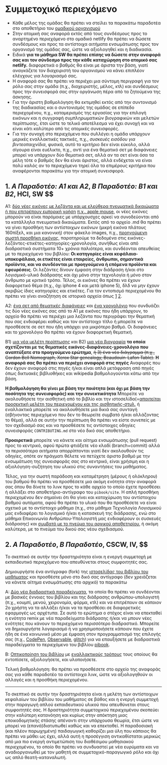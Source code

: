 # Συμμετοχικό περιεχόμενο

* Κάθε μέλος της ομάδας θα πρέπει να στείλει τα παρακάτω παραδοτέα στο αποθετήριο του [ομαδικού οργανισμού](https://epidrome.github.io/teaching/team/)
* Στην ατομική σας αναφορά εκτός από τους συνδέσμους προς το αναρτημένο περιεχόμενο στο ομαδικό netlify θα πρέπει να δώσετε συνδέσμους και προς τα αντίστοιχα αιτήματα ενσωμάτωσης προς τον οργανισμό της ομάδας σας, ώστε να αξιολογηθεί και η διαδικασία.
* Ειδικά **για το μάθημα SW θα πρέπει επίσης να δώσετε στην αναφορά σας και τον σύνδεσμο προς την κάθε καταχώρηση στο ατομικό σας netlify.** διαφορετικά ο βαθμός θα είναι με άριστα την βάση, γιατί αναγκάζετε τον διαχειριστή του οργανισμού να κάνει επιπλέον ελέγχους για λογαριασμό σας.
* Η αναφορά σας θα πρέπει να περιέχει μια σύντομη περιγραφή για τον ρόλο σας στην ομάδα (π.χ., διαχειριστής, μέλος, κτλ) και συνδέσμους προς την συνεισφορά σας στην οργάνωση πέρα από τα ζητούμενα της άσκησης.
* Για την άριστη βαθμολόγηση θα εκτιμηθεί εκτός από την συντονισμό της διαδικασίας και ο συντονισμός της ομάδας σε επίπεδο περιεχομένου, π.χ., καταμερισμός της εργασίας για την επιλογή εικόνων και η συγγραφή συμπληρωματικών βιογραφικών και μελετών περίπτωσης, έτσι ώστε το τελικό αποτέλεσμα να έχει συνοχή και να είναι κάτι καλύτερο από τις ατομικές συνεισφορές.
* Για την συνοχή στο περιεχόμενο που συλλέγει η ομάδα υπάρχουν μερικές εναλλακτικές τακτικές, π.χ., *συσκευές εισόδου για βιντεοπαιχνίδια*, φυσικά, αυτό το κριτήριο δεν είναι εύκολο, αλλά σίγουρα είναι ευέλικτο, π.χ., αντί για ένα θεματικό σετ με διαφάνειες μπορεί να υπάρχουν δύο θεματικά σετ, αλλά αν τα σετ είναι όσα τα μέλη τότε ο βαθμός δεν θα είναι άριστος, αλλά ενδέχεται να είναι πολύ καλός αν το περιεχόμενο τηρεί όλα τα επιμέρους κριτήρια που αναφέρονται παρακάτω για την ατομική συνεισφορά.

## 1. *A Παραδοτέο: A1 και Α2*, *B Παραδοτέο: Β1 και Β2*, HCI, SW $$

A1: [δύο νέες εικόνες με λεζάντα και με ελεύθερα πνευματικά δικαιώματα ή που επιτρέπουν εμπορική χρήση](https://github.com/pibook/_gallery/) [π.χ., apple mouse](https://raw.githubusercontent.com/pibook/site/master/_gallery/apple-mouse.md), οι νέες εικόνες μπορούν να είναι παρόμοιες με υπάρχουσχες αρκεί να συνοδεύονται από τα κατάλληλα πνευματικά δικαιώματα. Εκτός από το αρχείο .md θα πρέπει να γίνει προσθήκη των αντίστοιχων εικόνων (μικρή εικόνα πλάτους 160πίξελ, και μια κανονική) στον φάκελο images, π.χ., [προηγούμενη σωστή προσθήκη εικόνας](https://github.com/pibook/site/commit/5369b2b9d0862f5f3768e43d8cde5c6623de4248), παρατηρούμε τα δεδομένα στις εικόνες-λεζάντες-ετικέτες-κατηγορίες-χρονολογία, συνήθως είναι από διαδραστικά συστήματα 10+ χρόνια παλιότερα, και συνδέονται απευθείας με το περιεχόμενο του βιβλίου: **Οι κατηγορίες είναι κεφάλαια-υποκεφάλαια, οι ετικέτες είναι εταιρείες, άνθρωποι, σημαντικά προϊόντα, και να συνδέονται με προηγούμενα ή επόμενα προϊόντα και εφευρέσεις**. Οι λεζάντες δίνουν έμφαση στην διάδραση ή/και στο λογισμικό-υλικό διάδρασης και όχι μόνο στην τεχνολογία ή μόνο στον άνθρωπο με κριτικό τρόπο. Τέλος, οι εικόνες θα πρέπει να έχουν διαφορετικό θέμα (π.χ., όχι iphone 4 και μετά iphone 5), δλδ να μην έχουν ακριβώς ίδιες κατηγορίες και ετικέτες. Για τον εντοπισμό περιεχομένου θα πρέπει να γίνει αναζήτηση σε ιστορικά αρχεία όπως [1](http://toastytech.com/guis/index.html) [2](https://jackrusher.com/classic-ux/).

Α2: [ένα σετ από θεματικές διαφάνειες](https://github.com/pibook/site/tree/master/_slides) και [ένα χρονολόγιο](https://github.com/pibook/site/tree/master/_timeline) που συνδυάζει τις δύο νέες εικόνες σας από το Α1 με εικόνες που ήδη υπάρχουν, το αρχείο θα πρέπει να περιέχει μια λεζάντα που περιγράφει την θεματική που σας ενδιαφέρει καθώς και τον αντίστοιχο τίτλο ή μπορείτε να προσθέσετε σε σετ που ήδη υπάρχει για μικρότερο βαθμό. Οι διαφάνειες και το χρονολόγιο θα πρέπει να έχουν διαφορετική θεματική.

Β1) [μια νέα μελέτη περίπτωσης](https://github.com/pibook/site/tree/master/_case-study) και B2) [μια νέα βιογραφία](https://github.com/pibook/site/tree/master/_biography) **τα οποία σχετίζονται με τις θεματικές εικόνες-διαφάνειες-χρονολόγιο που αναπτύξατε στο προηγούμενο ερώτημα**, ~~ή 3) ένα νέο διάγραμμα (π.χ., Gordon Bell Nomograph, Xerox Star genealogy, Beaudouin-Lafon Table).~~ **Η αναφορά σας θα πρέπει να περιέχει αναφορά στις πηγές** Αναφορές που δεν έχουν αναφορά στις πηγές ή/και είναι απλά μετάφραση από πηγές όπως δικτυακές βιβλιοθήκες και wikipedia βαθμολογούνται κάτω από την βάση.

**Η βαθμολόγηση θα γίνει με βάση την ποιότητα (και όχι με βάση την ποσότητα της συνεισφοράς) και την συνεκτικότητα** Μπορείτε να ακολουθήσετε την αισθητική από το βιβλίο και την ιστοσελίδα(=[απαιτείται προσεκτική μελέτη του περιεχομένου και της αισθητικής-στυλ](https://pibook.epidro.me/), ή εναλλακτικά μπορείτε να ακολουθήσετε μια δικιά σας συνταγή (σβήνοντας περιεχόμενο που δεν το θεωρείτε συμβατό ή/και αλλάζοντας το θέμα), αλλά σε αυτήν την περίπτωση θα πρέπει να είστε συνεπείς με τον σχεδιασμό σας και να προσθέσετε τις αντίστοιχες οδηγίες συνεισφοράς `CONTRIBUTING.md`  στο νέο δικό σας αποθετήριο.

**Προαιρετικά** μπορείτε να κάνετε και αίτημα ενσωμάτωσης (pull request) προς το κεντρικό, αφού πρώτα φτιάξετε νέο κλαδί (branch+commit) αλλά τα περισσότερα αιτήματα απορρίπτονται γιατί δεν ακολουθούν τις οδηγίες, οπότε αν πράγματι θέλετε να πετύχετε άριστο βαθμό με την ενσωμάτωση της συνεισφοράς σας στο κεντρικό, είναι χρήσιμη και η αξιολόγηση-συζήτηση του υλικού στις συναντήσεις του μαθήματος. 

Τέλος, για την σωστή παράδοση και καταμέτρηση (μέρους ή ολόκληρου) του βαθμού θα πρέπει να προσθέσετε μια ακόμη ενότητα στην αναφορά σας όπου θα δίνετε τo λινκ προς το κάθε αρχείο το οποίο έχετε προσθέσει ή αλλάξει στο αποθετήριο-αντίγραφο του `pibook/site`. Η απλή προσθήκη περιεχομένου δεν σημαίνει ότι θα γίνει και κατοχύρωση του αντίστοιχου βαθμού αυτόματα, αφού θα πρέπει το υλικό που θα προσθέσετε να είναι σχετικό με το αντίστοιχο μάθημα (π.χ., στο μάθημα Τεχνολογία Λογισμικού μας ενδιαφέρει το λογισμικό ή/και η κατασκευή της διάδρασης, ενώ στο μάθημα Επικοινωνία Ανθρώπου-Υπολογιστή μας ενδιαφέρουν οι συσκευές διάδρασης) και [συμβατό με το πνεύμα του αρχικού αποθετηρίου](https://pibook.epidro.me/contribute/), ή ακόμη καλύτερα, με το πνεύμα του δικού σας νέου σχεδιασμού.


## 2. *A Παραδοτέο*, *Β Παραδοτέο*, CSCW, IV, $$

Το σκεπτικό σε αυτήν την δραστηριότητα είναι η ενεργή συμμετοχή με εκπαιδευτικό περιεχόμενο που απευθύνεται στους συμφοιτητές σας. 

Δημιουργήστε ένα αντίγραφο (fork) της [ιστοσελίδας του βιβλίου του μαθήματος](https://github.com/pibook/site) και προσθέστε μόνο στο δικό σας αντίγραφο (δεν χρειάζεται να κάνετε αίτημα ενσωμάτωσης στο αρχικό) τα παρακάτω

A: [Δύο νέα διαδραστικά παραδείγματα](https://github.com/pibook/site/tree/master/_remix), τα οποία θα πρέπει να συνδέονται με βασικές έννοιες του βιβλίου και της διάδρασης ανθρώπου-υπολογιστή (π.χ., κουμπί, μενού, χειρονομία, φόρμα, κτλ) και να επιτρέπουν σε κάποιον 2ο χρήστη να τα αλλάξει ή/και να τα προσθέσει σε διαφορετικές εφαρμογές ως αρχέτυπα. Σε αυτό το ερώτημα ο στόχος είναι να επεκταθεί η ενότητα remix με νέα παραδείγματα διάδρασης ή/και να μπουν νέες ενότητες που κάνουν το περιεχόμενο περισσότερο διαδραστικό. Mπορείτε να δημιουργήστε λογαριασμό ή να χρησιμοποιήσετε κάποιον που έχετε ήδη σε ένα κοινωνικό μέσο με έμφαση στον προγραμματισμό της επιλογής σας (π.χ., [CodePen](https://codepen.io/), [Observable](https://beta.observablehq.com/), [glitch](https://glitch.com)) για να επαυξήσετε με διαδραστικά παραδείγματα το περιεχόμενο του βιβλίου [pibook](https://pibook.epidro.me/remix). 

Β: [Οπτικοποίηση του βιβλίου](https://github.com/pibook/kallipos) με [εναλλακτικούς τρόπους](https://epidrome.github.io/teaching/book/) τους οποίους θα εντοπίσετε, αξιολογήσετε, και υλοποιήσετε. 

Τελική βαθμολόγηση: θα πρέπει να προσθέσετε στο αρχείο της αναφοράς σας για κάθε παραδοτέο τα αντίστοιχα λινκ, ώστε να αξιολογηθούν οι αλλαγές και η προσθήκη περιεχομένου.

---

Το σκεπτικό σε αυτήν την δραστηριότητα είναι η μελέτη των αντίστοιχων κεφαλαίων του βιβλίου του μαθήματος σε βάθος και η ενεργή συμμετοχή στην παραγωγή απλού εκπαιδευτικού υλικού που απευθύνεται στους συμφοιτητές σας. Η δραστηριότητα συμμετοχικού περιεχομένου σκοπεύει στην καλύτερη κατανόηση και κυρίως στην απόκτηση μιας εποικοδομητικής στάσης απέναντι στην υπάρχουσα θεωρία, έτσι ώστε να μπορεί να (επανά)διατυπωθεί καθώς και να επεκταθεί. Η παραδοσιακή (και πλέον παρωχημένη) παιδαγωγική καθορίζει μια ύλη που κάποιος θα πρέπει να μάθει ως έχει, αλλά αυτή η προσέγγιση αντικαθίσταται μερικώς από μια πιο ενεργή αντιμετώπιση του διαθέσιμου μαθησιακού περιεχομένου, το οποίο θα πρέπει να συνδυαστεί με νέα ευρύματα και να αναδιοργανωθεί με τον μαθητή σε συμμετοχικό-παραγωγικό ρόλο και όχι ως απλό θεατή-καταναλωτή.
